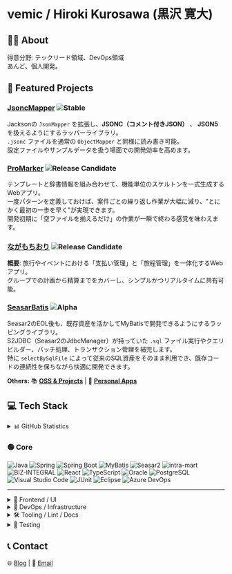 # vemic / Hiroki Kurosawa (黒沢 寛大)

## 👨‍💻 About

得意分野: テックリード領域、DevOps領域  
あんど、個人開発。  


## 🚀 Featured Projects

### [JsoncMapper](https://github.com/vemic/jackson-databind-jsonc) ![Stable](https://img.shields.io/badge/status-stable-brightgreen)
Jacksonの `JsonMapper` を拡張し、**JSONC（コメント付きJSON）** 、 **JSON5** を扱えるようにするラッパーライブラリ。  
`.jsonc` ファイルを通常の `ObjectMapper` と同様に読み書き可能。  
設定ファイルやサンプルデータを扱う場面での開発効率を高めます。

### [ProMarker](https://github.com/vemic/promarker) ![Release Candidate](https://img.shields.io/badge/status-release%20candidate-blue)
テンプレートと辞書情報を組み合わせて、機能単位のスケルトンを一式生成するWebアプリ。  
一度パターンを定義しておけば、案件ごとの繰り返し作業が大幅に減り、"とにかく最初の一歩を早く"が実現できます。  
開発初期に「空ファイルを揃えるだけ」の作業が一瞬で終わる感覚を味わえます。

### [ながもちおり](https://nagamochiori.vemi.jp)  ![Release Candidate](https://img.shields.io/badge/status-release%20candidate-blue)
**概要**: 旅行やイベントにおける「支払い管理」と「旅程管理」を一体化するWebアプリ。  
グループでの計画から精算までをカバーし、シンプルかつリアルタイムに共有可能。  

### [SeasarBatis](https://github.com/vemic/seasarbatis) ![Alpha](https://img.shields.io/badge/status-alpha-red)
Seasar2のEOL後も、既存資産を活かしてMyBatisで開発できるようにするラッピングライブラリ。  
S2JDBC（Seasar2のJdbcManager）が持っていた `.sql` ファイル実行やクエリビルダー、バッチ処理、トランザクション管理を補完します。  
特に `selectBySqlFile` によって従来のSQL資産をそのまま利用でき、既存コードの連続性を保ちながら快適に開発できます。

**Others:** 📚 **[OSS & Projects](docs/projects.md)** | 🚀 **[Personal Apps](docs/personal-apps.md)**

## 💻 Tech Stack

<details>
<summary>📊 GitHub Statistics</summary>

![GitHub Stats](https://github-readme-stats.vercel.app/api?username=vemic&show_icons=true&theme=default)

</details>

### 🟢 Core
![Java](https://img.shields.io/badge/Java-ED8B00?style=for-the-badge&logo=openjdk&logoColor=white)
![Spring](https://img.shields.io/badge/Spring-6DB33F?style=for-the-badge&logo=spring&logoColor=white)
![Spring Boot](https://img.shields.io/badge/Spring_Boot-6DB33F?style=for-the-badge&logo=spring-boot&logoColor=white)
![MyBatis](https://img.shields.io/badge/MyBatis-000000?style=for-the-badge&logo=apache&logoColor=white)
![Seasar2](https://img.shields.io/badge/Seasar2-0A0A0A?style=for-the-badge&logo=data&logoColor=white)
![intra-mart](https://img.shields.io/badge/intra--mart-007ACC?style=for-the-badge&logo=enterprise&logoColor=white)
![BIZ-INTEGRAL](https://img.shields.io/badge/BIZ--INTEGRAL-1D428A?style=for-the-badge&logo=archlinux&logoColor=white)
![React](https://img.shields.io/badge/React-20232A?style=for-the-badge&logo=react&logoColor=61DAFB)
![TypeScript](https://img.shields.io/badge/TypeScript-007ACC?style=for-the-badge&logo=typescript&logoColor=white)
![Oracle](https://img.shields.io/badge/Oracle-F80000?style=for-the-badge&logo=oracle&logoColor=white)
![PostgreSQL](https://img.shields.io/badge/PostgreSQL-336791?style=for-the-badge&logo=postgresql&logoColor=white)
![Visual Studio Code](https://img.shields.io/badge/VSCode-007ACC?style=for-the-badge&logo=visualstudiocode&logoColor=white)
![JUnit](https://img.shields.io/badge/JUnit-25A162?style=for-the-badge&logo=java&logoColor=white)
![Eclipse](https://img.shields.io/badge/Eclipse_IDE-2C2255?style=for-the-badge&logo=eclipseide&logoColor=white)
![Azure DevOps](https://img.shields.io/badge/Azure_DevOps-0078D7?style=for-the-badge&logo=azuredevops&logoColor=white)

---

<details>
<summary>🧩 Frontend / UI</summary>

![JavaScript](https://img.shields.io/badge/JavaScript-F7DF1E?style=for-the-badge&logo=javascript&logoColor=black)
![Sass](https://img.shields.io/badge/Sass-CC6699?style=for-the-badge&logo=sass&logoColor=white)
![Tailwind CSS](https://img.shields.io/badge/Tailwind_CSS-06B6D4?style=for-the-badge&logo=tailwindcss&logoColor=white)
![Fluent UI](https://img.shields.io/badge/Fluent_UI-0078D4?style=for-the-badge&logo=microsoft&logoColor=white)

</details>

<details>
<summary>🔧 DevOps / Infrastructure</summary>

![Docker](https://img.shields.io/badge/Docker-2496ED?style=for-the-badge&logo=docker&logoColor=white)
![GitHub Actions](https://img.shields.io/badge/GitHub_Actions-2088FF?style=for-the-badge&logo=github-actions&logoColor=white)
![Ansible](https://img.shields.io/badge/Ansible-000000?style=for-the-badge&logo=ansible&logoColor=white)
![Terraform](https://img.shields.io/badge/Terraform-7B42BC?style=for-the-badge&logo=terraform&logoColor=white)
![Linux](https://img.shields.io/badge/Linux_Server-333?style=for-the-badge&logo=linux&logoColor=white)
![Azure](https://img.shields.io/badge/Azure-0078D4?style=for-the-badge&logo=microsoftazure&logoColor=white)
![WSL2](https://img.shields.io/badge/WSL2-4EAA25?style=for-the-badge&logo=linux&logoColor=white)

</details>

<details>
<summary>🛠 Tooling / Lint / Docs</summary>

![ESLint](https://img.shields.io/badge/ESLint-4B32C3?style=for-the-badge&logo=eslint&logoColor=white)
![Prettier](https://img.shields.io/badge/Prettier-F7B93E?style=for-the-badge&logo=prettier&logoColor=black)
![Swagger](https://img.shields.io/badge/Swagger-85EA2D?style=for-the-badge&logo=swagger&logoColor=black)
![Mermaid](https://img.shields.io/badge/Mermaid-1E4C8C?style=for-the-badge&logo=mermaid&logoColor=white)

</details>

<details>
<summary>🧪 Testing</summary>

![Jest](https://img.shields.io/badge/Jest-C21325?style=for-the-badge&logo=jest&logoColor=white)

</details>

## 📞 Contact

🌐 [Blog](https://blog.vemi.jp/) | 📧 [Email](mailto:contact@vemi.jp)


